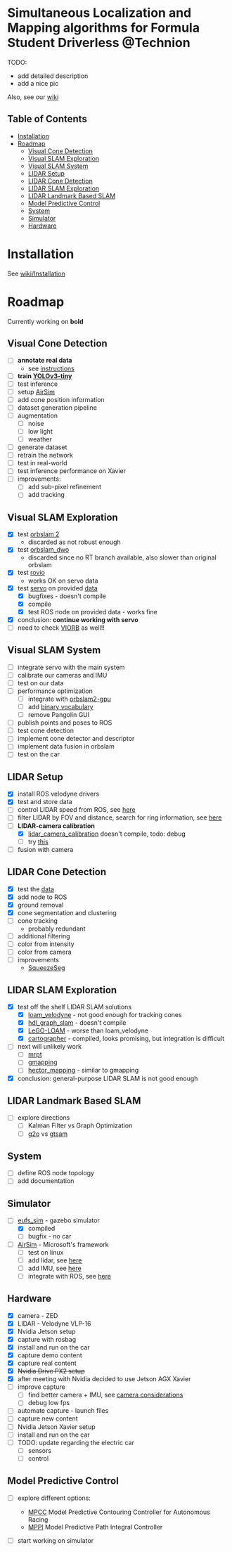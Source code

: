 # Simultaneous Localization and Mapping algorithms for Formula Student Driverless @Technion
TODO: 
- add detailed description
- add a nice pic

Also, see our [wiki](https://github.com/aslyansky-m/FSTD_SLAM/wiki)

## Table of Contents
- [Installation](https://github.com/aslyansky-m/FSTD_SLAM/wiki/Installation)  
- [Roadmap](#Roadmap) 
  - [Visual Cone Detection](#Visual-Cone-Detection)
  - [Visual SLAM Exploration](#Visual-SLAM-Exploration)
  - [Visual SLAM System](#Visual-SLAM-System)
  - [LIDAR Setup](#LIDAR-Setup)
  - [LIDAR Cone Detection](#LIDAR-Cone-Detection)
  - [LIDAR SLAM Exploration](#LIDAR-SLAM-Exploration)
  - [LIDAR Landmark Based SLAM](#LIDAR-Landmark-Based-SLAM)
  - [Model Predictive Control](#Model-Predictive-Control)
  - [System](#System)
  - [Simulator](#Simulator)
  - [Hardware ](#Hardware)


# Installation
See [wiki/Installation](https://github.com/aslyansky-m/FSTD_SLAM/wiki/Installation)

# Roadmap
Currently working on **bold**

## Visual Cone Detection
- [ ] **annotate real data**
  - see [instructions](https://github.com/aslyansky-m/FSTD_SLAM/blob/master/doc/cone_dataset.md)
- [ ] **train [YOLOv3-tiny](https://github.com/qqwweee/keras-yolo3)**
- [ ] test inference
- [ ] setup [AirSim](https://github.com/FSTDriverless/AirSim)
- [ ] add cone position information
- [ ] dataset generation pipeline
- [ ] augmentation
  - [ ] noise 
  - [ ] low light
  - [ ] weather
- [ ] generate dataset
- [ ] retrain the network
- [ ] test in real-world
- [ ] test inference performance on Xavier
- [ ] improvements:
  - [ ] add sub-pixel refinement
  - [ ] add tracking

## Visual SLAM Exploration
- [x] test [orbslam 2](https://github.com/raulmur/ORB_SLAM2.git)
  - discarded as not robust enough
- [x] test [orbslam_dwo](https://github.com/JzHuai0108/ORB_SLAM)
  - discarded since no RT branch available, also slower than original orbslam
- [x] test [rovio](https://github.com/ethz-asl/rovio)
  - works OK on servo data
- [x] test [servo](https://github.com/grafue/SERVO/) on provided [data](https://github.com/grafue/SERVO/tree/master/Examples/ROS)
  - [x] bugfixes - doesn't compile
  - [x] compile
  - [x] test ROS node on provided data - works fine
- [x] conclusion: **continue working with servo**
- [ ] need to check [VIORB](https://github.com/jingpang/LearnVIORB) as well!!

## Visual SLAM System
- [ ] integrate servo with the main system
- [ ] calibrate our cameras and IMU
- [ ] test on our data
- [ ] performance optimization
  - [ ] integrate with [orbslam2-gpu](https://github.com/yunchih/ORB-SLAM2-GPU2016-final)
  - [ ] add [binary vocabulary](https://github.com/raulmur/ORB_SLAM2/pull/21)
  - [ ] remove Pangolin GUI
- [ ] publish points and poses to ROS
- [ ] test cone detection
- [ ] implement cone detector and descriptor
- [ ] implement data fusion in orbslam
- [ ] test on the car

## LIDAR Setup
- [x] install ROS velodyne drivers
- [x] test and store data
- [ ] control LIDAR speed from ROS, see [here](http://wiki.ros.org/velodyne_driver)
- [ ] filter LIDAR by FOV and distance, search for ring information, see [here](http://wiki.ros.org/velodyne_pointcloud)
- [ ] **LIDAR-camera calibration**
  - [x]  [lidar_camera_calibration](http://wiki.ros.org/lidar_camera_calibration) doesn't compile, todo: debug
  - [ ] try [this](https://github.com/agarwa65/lidar_camera_calibration)
- [ ] fusion with camera

## LIDAR Cone Detection
- [x] test the [data](https://github.com/aslyansky-m/FSTD_SLAM/wiki/Datasets)
- [x] add node to ROS 
- [X] ground removal
- [X] cone segmentation and clustering
- [ ] cone tracking
  - probably redundant
- [ ] additional filtering
- [ ] color from intensity
- [ ] color from camera
- [ ] improvements
  - [SqueezeSeg](https://github.com/BichenWuUCB/SqueezeSeg)

## LIDAR SLAM Exploration
- [x] test off the shelf LIDAR SLAM solutions
  - [x] [loam_velodyne](https://github.com/laboshinl/loam_velodyne) - not good enough for tracking cones
  - [x] [hdl_graph_slam](https://github.com/koide3/hdl_graph_slam) - doesn't compile
  - [x] [LeGO-LOAM](https://github.com/RobustFieldAutonomyLab/LeGO-LOAM) - worse than loam_velodyne
  - [x] [cartographer](https://github.com/googlecartographer/cartographer) - compiled, looks promising, but integration is difficult
- [ ] next will unlikely work
  - [ ] [mrpt](https://www.mrpt.org/list-of-mrpt-apps/application-kf-slam/)
  - [ ] [gmapping](http://wiki.ros.org/gmapping)
  - [ ] [hector_mapping](http://wiki.ros.org/hector_mapping) - similar to gmapping
- [x] conclusion: general-purpose LIDAR SLAM is not good enough

## **LIDAR Landmark Based SLAM**
 - [ ] explore directions
   - [ ] Kalman Filter vs Graph Optimization
   - [ ] [g2o](https://github.com/RainerKuemmerle/g2o) vs [gtsam](https://bitbucket.org/gtborg/gtsam)

## System
- [ ] define ROS node topology
- [ ] add documentation 

## Simulator 
- [ ] [eufs_sim](https://github.com/eufsa/eufs_sim) - gazebo simulator
  - [x] compiled
  - [ ] bugfix - no car
- [ ] [AirSim](https://github.com/FSTDriverless/AirSim) - Microsoft's framework
  - [ ] test on linux
  - [ ] add lidar, see [here](https://github.com/Microsoft/AirSim/blob/master/docs/lidar.md)
  - [ ] add IMU, see [here](https://github.com/Microsoft/AirSim/tree/master/AirLib/include/sensors/imu)
  - [ ] integrate with ROS, see [here](https://github.com/Microsoft/AirSim/blob/master/docs/ros.md)
  
## Hardware
- [x] camera - ZED
- [x] LIDAR - Velodyne VLP-16
- [x] Nvidia Jetson setup
- [x] capture with rosbag
- [x] install and run on the car
- [x] capture demo content 
- [x] capture real content
- [X] ~~Nvidia Drive PX2 setup~~ 
- [X] after meeting with Nvidia decided to use Jetson AGX Xavier
- [ ] improve capture
  - [ ] find better camera + IMU, see [camera considerations](doc/camera_considerations.md)
  - [ ] debug low fps
- [ ] automate capture - launch files
- [ ] capture new content
- [ ] Nvidia Jetson Xavier setup
- [ ] install and run on the car
- [ ] TODO: update regarding the electric car
  - [ ] sensors
  - [ ] control
  
## Model Predictive Control
- [ ] explore different options:
  - [MPCC](https://github.com/alexliniger/MPCC) Model Predictive Contouring Controller for Autonomous Racing
  - [MPPI](https://github.com/AutoRally/autorally/wiki/Model-Predictive-Path-Integral-Controller-(MPPI)) Model Predictive Path Integral Controller
- [ ] start working on simulator


